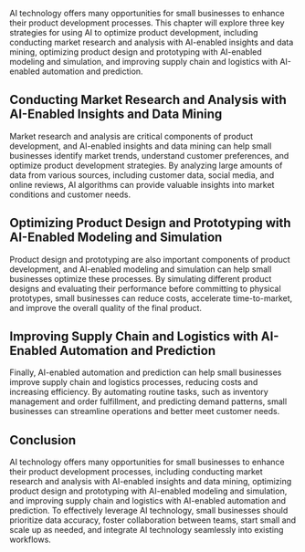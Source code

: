 

AI technology offers many opportunities for small businesses to enhance their product development processes. This chapter will explore three key strategies for using AI to optimize product development, including conducting market research and analysis with AI-enabled insights and data mining, optimizing product design and prototyping with AI-enabled modeling and simulation, and improving supply chain and logistics with AI-enabled automation and prediction.

Conducting Market Research and Analysis with AI-Enabled Insights and Data Mining
--------------------------------------------------------------------------------

Market research and analysis are critical components of product development, and AI-enabled insights and data mining can help small businesses identify market trends, understand customer preferences, and optimize product development strategies. By analyzing large amounts of data from various sources, including customer data, social media, and online reviews, AI algorithms can provide valuable insights into market conditions and customer needs.

Optimizing Product Design and Prototyping with AI-Enabled Modeling and Simulation
---------------------------------------------------------------------------------

Product design and prototyping are also important components of product development, and AI-enabled modeling and simulation can help small businesses optimize these processes. By simulating different product designs and evaluating their performance before committing to physical prototypes, small businesses can reduce costs, accelerate time-to-market, and improve the overall quality of the final product.

Improving Supply Chain and Logistics with AI-Enabled Automation and Prediction
------------------------------------------------------------------------------

Finally, AI-enabled automation and prediction can help small businesses improve supply chain and logistics processes, reducing costs and increasing efficiency. By automating routine tasks, such as inventory management and order fulfillment, and predicting demand patterns, small businesses can streamline operations and better meet customer needs.

Conclusion
----------

AI technology offers many opportunities for small businesses to enhance their product development processes, including conducting market research and analysis with AI-enabled insights and data mining, optimizing product design and prototyping with AI-enabled modeling and simulation, and improving supply chain and logistics with AI-enabled automation and prediction. To effectively leverage AI technology, small businesses should prioritize data accuracy, foster collaboration between teams, start small and scale up as needed, and integrate AI technology seamlessly into existing workflows.
